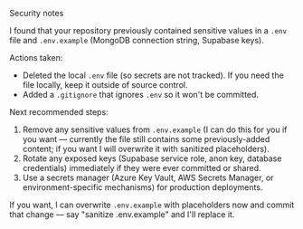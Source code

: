 Security notes

I found that your repository previously contained sensitive values in a `.env` file and `.env.example` (MongoDB connection string, Supabase keys).

Actions taken:
- Deleted the local `.env` file (so secrets are not tracked). If you need the file locally, keep it outside of source control.
- Added a `.gitignore` that ignores `.env` so it won't be committed.

Next recommended steps:
1. Remove any sensitive values from `.env.example` (I can do this for you if you want — currently the file still contains some previously-added content; if you want I will overwrite it with sanitized placeholders). 
2. Rotate any exposed keys (Supabase service role, anon key, database credentials) immediately if they were ever committed or shared.
3. Use a secrets manager (Azure Key Vault, AWS Secrets Manager, or environment-specific mechanisms) for production deployments.

If you want, I can overwrite `.env.example` with placeholders now and commit that change — say "sanitize .env.example" and I'll replace it.
